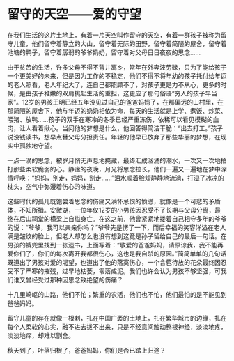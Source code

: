# 留守的天空——爱的守望

在我们生活的这片土地上，有着一片天空叫作留守的天空，有着一群孩子被称为留守儿童，他们留守着静立的大山，留守着无际的田野，留守着简陋的屋舍，留守着池塘的鸭子，留守着孱弱的爷爷奶奶，留守着对父母日日夜夜的思念…… 

由于贫苦的生活，许多父母不得不背井离乡，常年在外奔波劳碌，只为了能给孩子一个更美好的未来，但是因为工作的不稳定，他们不得不将年幼的孩子托付给年迈的老人照看，老人年纪大了，连自己都照顾不了，对孩子更是力不从心，更多的时候，是由孩子稚嫩的双肩挑起生活的重担，这更应了那句俗语“穷人的孩子早当家”。12岁的男孩王明已经五年没见过自己的爸爸妈妈了，在那偏远的山村里，在那简陋的屋舍下，他与年迈的奶奶相依为命，每天的生活就是上学、煮饭、炒菜、喂猪、放鸭……孩子的双手在寒冷的冬季已经严重冻伤，依稀可以看见模糊的血肉，让人看着揪心。当问他的梦想是什么，他回答得简洁干脆：“出去打工。”孩子说没钱读书，想早点替父母分担责任。年轻的他早已放弃了那些华丽的梦想，在现实中孤独地守望。 

一点一滴的思念，被岁月悄无声息地掩藏，最终汇成汹涌的潮水，一次又一次地拍打那些柔软脆弱的心。静谧的夜晚，月光将思念拉长，他们一遍又一遍地在梦中深情呼唤：“妈妈，别走，妈妈，别走……”泪水顺着脸颊静静地流淌，打湿了冰凉的枕头，空气中弥漫着伤心的味道。 

这些时代的孤儿既饱尝着思念的伤痛又满怀忌恨的愤懑，就像是一个可悲的矛盾体，不知所措。安微湖，一位年仅12岁的小男孩因忍受不了长期与父母分离，最终在后山祠堂的横梁上自缢身亡。在这之前，他曾紧紧地搂着自己相守多年的爷爷的说：“爷爷，我可以亲亲你吗？”爷爷先是愣了一下，而后幸福的笑容洋溢在老人满是皱纹的脸上，但老人却怎么也没有想到这竟是孙子留给自己的最后一句话。在男孩的裤兜里找到一张遗书，上面写着：“敬爱的爸爸妈妈，请原谅我，我不能再爱你们了，你们的每次离开我都很伤心，这也是我自杀的原因。”简简单单的几句话既道出了男孩对爱的渴望，也道出了他的落寞伤心，一个含苞待放的花朵最终因忍受不了严寒的摧残，过早地枯萎，零落成泥。我们也许会认为男孩不够坚强，可我们谁又曾经受过那种因思念致绝望的伤痛？ 

十几里崎岖的山路，他们不怕；繁重的农活，他们也不怕，他们最怕的是不能见到爸爸妈妈。 

留守儿童的存在就像一根刺，扎在中国广袤的土地上，扎在繁华城市的边缘，扎在每个人柔软的心尖，融不进去拔不出来，只是不经意间触动整根神经，淡淡地疼，淡淡地痒，却难以割舍。 

秋天到了，叶落归根了，爸爸妈妈，你们是否已踏上归途？